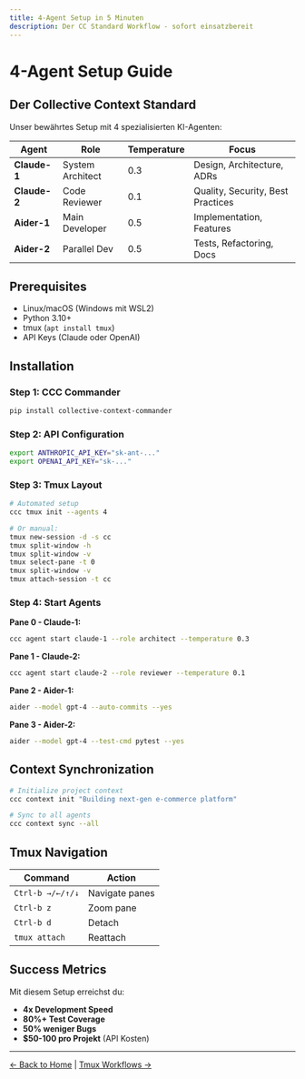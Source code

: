 ```yaml
---
title: 4-Agent Setup in 5 Minuten
description: Der CC Standard Workflow - sofort einsatzbereit
---
```


# 4-Agent Setup Guide

## Der Collective Context Standard

Unser bewährtes Setup mit 4 spezialisierten KI-Agenten:

| Agent | Role | Temperature | Focus |
|-------|------|-------------|-------|
| **Claude-1** | System Architect | 0.3 | Design, Architecture, ADRs |
| **Claude-2** | Code Reviewer | 0.1 | Quality, Security, Best Practices |
| **Aider-1** | Main Developer | 0.5 | Implementation, Features |
| **Aider-2** | Parallel Dev | 0.5 | Tests, Refactoring, Docs |

## Prerequisites

- Linux/macOS (Windows mit WSL2)
- Python 3.10+
- tmux (`apt install tmux`)
- API Keys (Claude oder OpenAI)

## Installation

### Step 1: CCC Commander
```bash
pip install collective-context-commander
```

### Step 2: API Configuration
```bash
export ANTHROPIC_API_KEY="sk-ant-..."
export OPENAI_API_KEY="sk-..."
```

### Step 3: Tmux Layout
```bash
# Automated setup
ccc tmux init --agents 4

# Or manual:
tmux new-session -d -s cc
tmux split-window -h
tmux split-window -v
tmux select-pane -t 0
tmux split-window -v
tmux attach-session -t cc
```

### Step 4: Start Agents

**Pane 0 - Claude-1:**
```bash
ccc agent start claude-1 --role architect --temperature 0.3
```

**Pane 1 - Claude-2:**
```bash
ccc agent start claude-2 --role reviewer --temperature 0.1
```

**Pane 2 - Aider-1:**
```bash
aider --model gpt-4 --auto-commits --yes
```

**Pane 3 - Aider-2:**
```bash
aider --model gpt-4 --test-cmd pytest --yes
```

## Context Synchronization

```bash
# Initialize project context
ccc context init "Building next-gen e-commerce platform"

# Sync to all agents
ccc context sync --all
```

## Tmux Navigation

| Command | Action |
|---------|--------|
| `Ctrl-b →/←/↑/↓` | Navigate panes |
| `Ctrl-b z` | Zoom pane |
| `Ctrl-b d` | Detach |
| `tmux attach` | Reattach |

## Success Metrics

Mit diesem Setup erreichst du:
- **4x Development Speed**
- **80%+ Test Coverage**
- **50% weniger Bugs**
- **$50-100 pro Projekt** (API Kosten)

---

[← Back to Home](/) | [Tmux Workflows →](/agents/tmux-workflows/)
